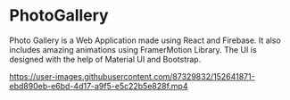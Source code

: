 # PhotoGallery
Photo Gallery is a Web Application made using React and Firebase. It also includes amazing animations using FramerMotion Library. The UI is designed with the help of Material UI and Bootstrap.



https://user-images.githubusercontent.com/87329832/152641871-ebd890eb-e6bd-4d17-a9f5-e5c22b5e828f.mp4

